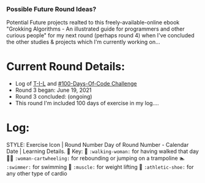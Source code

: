 ### Possible Future Round Ideas?
Potential Future projects realted to this freely-available-online ebook "Grokking Algorithms - An illustrated guide for programmers and other curious people" for my next round (perhaps round 4) when I've concluded the other studies & projects which I'm currently working on... 

# Current Round Details:
* Log of [T-I-L]((https://github.com/EO4wellness/T-I-L)) and [#100-Days-Of-Code Challenge](https://github.com/EO4wellness/100-days-of-code/)
* Round 3 began:  June 19, 2021
* Round 3 concluded: (ongoing) 
* This round I'm included 100 days of exercise in my log....

# Log:
STYLE: Exercise Icon | Round Number Day of Round Number - Calendar Date |  Learning Details. 
🔑 Key: 
🚶‍  ```:walking-woman:``` for having walked that day
🤸‍♀️ ```:woman-cartwheeling:``` for rebounding or jumping on a trampoline 
🏊 ```:swimmer:``` for swimming 
💪 ```:muscle:``` for weight lifting 
👟 ```:athletic-shoe:``` for any other type of cardio 
